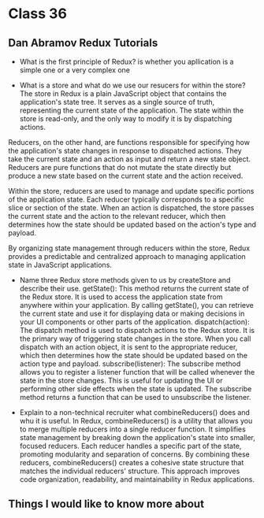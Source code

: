 # Class 36

## Dan Abramov Redux Tutorials

- What is the first principle of Redux? is whether you apllication is a simple one or a very complex one

- What is a store and what do we use our resucers for within the store? The store in Redux is a plain JavaScript object that contains the application's state tree. It serves as a single source of truth, representing the current state of the application. The state within the store is read-only, and the only way to modify it is by dispatching actions.

Reducers, on the other hand, are functions responsible for specifying how the application's state changes in response to dispatched actions. They take the current state and an action as input and return a new state object. Reducers are pure functions that do not mutate the state directly but produce a new state based on the current state and the action received.

Within the store, reducers are used to manage and update specific portions of the application state. Each reducer typically corresponds to a specific slice or section of the state. When an action is dispatched, the store passes the current state and the action to the relevant reducer, which then determines how the state should be updated based on the action's type and payload.

By organizing state management through reducers within the store, Redux provides a predictable and centralized approach to managing application state in JavaScript applications.

- Name three Redux store methods given to us by createStore and describe their use. getState(): This method returns the current state of the Redux store. It is used to access the application state from anywhere within your application. By calling getState(), you can retrieve the current state and use it for displaying data or making decisions in your UI components or other parts of the application. dispatch(action): The dispatch method is used to dispatch actions to the Redux store. It is the primary way of triggering state changes in the store. When you call dispatch with an action object, it is sent to the appropriate reducer, which then determines how the state should be updated based on the action type and payload. subscribe(listener): The subscribe method allows you to register a listener function that will be called whenever the state in the store changes. This is useful for updating the UI or performing other side effects when the state is updated. The subscribe method returns a function that can be used to unsubscribe the listener.

- Explain to a non-technical recruiter what combineReducers() does and whu it is useful. In Redux, combineReducers() is a utility that allows you to merge multiple reducers into a single reducer function. It simplifies state management by breaking down the application's state into smaller, focused reducers. Each reducer handles a specific part of the state, promoting modularity and separation of concerns. By combining these reducers, combineReducers() creates a cohesive state structure that matches the individual reducers' structure. This approach improves code organization, readability, and maintainability in Redux applications.

## Things I would like to know more about

